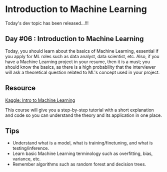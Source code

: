 # Introduction to Machine Learning

Today's dev topic has been released...!!!

## Day #06 : Introduction to Machine Learning

Today, you should learn about the basics of Machine Learning, essential if you apply for ML roles such as data analyst, data scientist, etc. Also, if you have a Machine Learning project in your resume, then it is a must; you should know the basics, as there is a high probability that the interviewer will ask a theoretical question related to ML's concept used in your project.

## Resource

[Kaggle: Intro to Machine Learning](https://www.kaggle.com/learn/intro-to-machine-learning)

This course will give you a step-by-step tutorial with a short explanation and code so you can understand the theory and its application in one place.

## Tips

- Understand what is a model, what is training/finetuning, and what is testing/inference.
- Learn basic Machine Learning terminology such as overfitting, bias, variance, etc.
- Remember algorithms such as random forest and decision trees.

